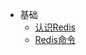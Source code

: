 
- 基础
  - [认识Redis](/md/redis-hm/基础/01-认识Redis.md)
  - [Redis命令](/md/redis-hm/基础/02-Redis命令.md)





